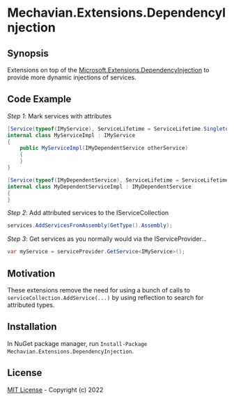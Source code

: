 # Mechavian.Extensions.DependencyInjection

## Synopsis

Extensions on top of the [Microsoft.Extensions.DependencyInjection](https://github.com/aspnet/DependencyInjection) to provide more dynamic injections of services.

## Code Example

*Step 1*: Mark services with attributes

```C#
[Service(typeof(IMyService), ServiceLifetime = ServiceLifetime.Singleton)]
internal class MyServiceImpl : IMyService
{
    public MyServiceImpl(IMyDependentService otherService)
    {
    }
}

[Service(typeof(IMyDependentService), ServiceLifetime = ServiceLifetime.Singleton)]
internal class MyDependentServiceImpl : IMyDependentService
{
}
```

*Step 2*: Add attributed services to the IServiceCollection

```C#
services.AddServicesFromAssembly(GetType().Assembly);
```

*Step 3*: Get services as you normally would via the IServiceProvider...

```C#
var myService = serviceProvider.GetService<IMyService>();
```

## Motivation

These extensions remove the need for using a bunch of calls to `serviceCollection.AddService(...)` by using reflection to search for attributed types. 

## Installation

In NuGet package manager, run `Install-Package Mechavian.Extensions.DependencyInjection`.

## License

[MIT License](LICENSE) - Copyright (c) 2022
